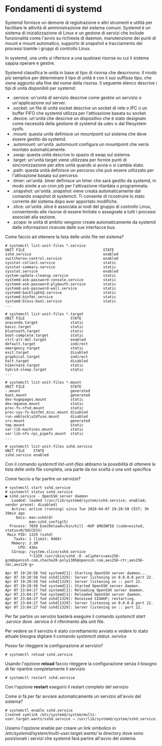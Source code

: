 # Fondamenti di systemd

Systemd fornisce un demone di registrazione e altri strumenti e utilità per facilitare le attività di amministrazione del sistema comuni.
Systemd è un sistema di inizializzazione di Linux e un gestore di servizi che include funzionalità come l'avvio su richiesta di daemon, manutenzione dei punti di mount e mount automatico, supporto di snapshot e tracciamento dei processi tramite i gruppi di controllo Linux. 

In systemd, una units si riferisce a una qualsiasi risorsa su cui il sistema sappia operare e gestire.

Systemd classifica le unità in base al tipo di risorsa che descrivono. Il modo più semplice per determinare il tipo di unità è con il suo suffisso tipo, che viene aggiunto alla fine del nome della risorsa. Il seguente elenco descrive i tipi di unità disponibili per systemd:

- .service: un'unità di servizio descrive come gestire un servizio o un'applicazione sul server.
- .socket: un file di unità socket descrive un socket di rete o IPC o un buffer FIFO che systemd utilizza per l'attivazione basata su socket. 
- .device: un'unità che descrive un dispositivo che è stato designato come necessità della gestione di systemd da udev o dal filesystem sysfs.
- .mount: questa unità definisce un mountpoint sul sistema che deve essere gestito da systemd.
- .automount: un'unità .automount configura un mountpoint che verrà montato automaticamente.
- .swap: questa unità descrive lo spazio di swap sul sistema. 
- .target: un'unità target viene utilizzata per fornire punti di sincronizzazione per altre unità quando si avvia o si cambia stato.
- .path: questa unità definisce un percorso che può essere utilizzato per l'attivazione basata sul percorso. 
- .timer: un'unità .timer definisce un timer che sarà gestito da systemd, in modo simile a un cron job per l'attivazione ritardata o programmata.
- .snapshot: un'unità .snapshot viene creata automaticamente dal comando snapshot di systemctl. Ti consente di ricostruire lo stato corrente del sistema dopo aver apportato modifiche.
- .slice: un'unità .slice è associata ai nodi del gruppo di controllo Linux, consentendo alle risorse di essere limitate o assegnate a tutti i processi associati alla sezione. 
- .scope: le unità di ambito vengono create automaticamente da systemd dalle informazioni ricevute dalle sue interfacce bus. 

Come faccio ad ottenere la lista delle units file nel sistema?

```
# systemctl list-unit-files *.service
UNIT FILE                                    STATE          
sshd.service                                 enabled        
switcheroo-control.service                   enabled        
sysstat-collect.service                      static         
sysstat-summary.service                      static         
sysstat.service                              enabled        
system-update-cleanup.service                static         
systemd-ask-password-console.service         static         
systemd-ask-password-plymouth.service        static         
systemd-ask-password-wall.service            static         
systemd-backlight@.service                   static         
systemd-binfmt.service                       static         
systemd-bless-boot.service                   static         
...

# systemctl list-unit-files *.target
UNIT FILE                     STATE   
anaconda.target               static  
basic.target                  static  
bluetooth.target              static  
boot-complete.target          static  
ctrl-alt-del.target           enabled 
default.target                indirect
emergency.target              static  
exit.target                   disabled
graphical.target              indirect
halt.target                   disabled
hibernate.target              static  
hybrid-sleep.target           static  
...

# systemctl list-unit-files *.mount
UNIT FILE                     STATE    
-.mount                       generated
boot.mount                    generated
dev-hugepages.mount           static   
dev-mqueue.mount              static   
proc-fs-nfsd.mount            static   
proc-sys-fs-binfmt_misc.mount disabled 
run-vmblock\x2dfuse.mount     disabled 
srv.mount                     generated
tmp.mount                     static   
var-lib-machines.mount        static   
var-lib-nfs-rpc_pipefs.mount  static   
...

# systemctl list-unit-files sshd.service
UNIT FILE    STATE  
sshd.service enabled
```

Con il comando *systemctl list-unit-files* abbiamo la possibilità di ottenere la lista delle units file completa, una parte da noi scelta o una unit specifica

Come faccio a far partire un servizio?
```
# systemctl start sshd.service
# systemctl status sshd.service
● sshd.service - OpenSSH server daemon
   Loaded: loaded (/usr/lib/systemd/system/sshd.service; enabled; vendor preset: disabled)
   Active: active (running) since Tue 2020-04-07 19:28:58 CEST; 3h 39min ago
     Docs: man:sshd(8)
           man:sshd_config(5)
  Process: 7650 ExecReload=/bin/kill -HUP $MAINPID (code=exited, status=0/SUCCESS)
 Main PID: 1329 (sshd)
    Tasks: 1 (limit: 9468)
   Memory: 3.1M
      CPU: 43ms
   CGroup: /system.slice/sshd.service
           └─1329 /usr/sbin/sshd -D -oCiphers=aes256-gcm@openssh.com,chacha20-poly1305@openssh.com,aes256-ctr,aes256-cbc,aes128-g>

Apr 07 19:28:58 fed systemd[1]: Starting OpenSSH server daemon...
Apr 07 19:28:58 fed sshd[1329]: Server listening on 0.0.0.0 port 22.
Apr 07 19:28:58 fed sshd[1329]: Server listening on :: port 22.
Apr 07 19:28:58 fed systemd[1]: Started OpenSSH server daemon.
Apr 07 23:04:27 fed systemd[1]: Reloading OpenSSH server daemon.
Apr 07 23:04:27 fed systemd[1]: Reloaded OpenSSH server daemon.
Apr 07 23:04:27 fed sshd[1329]: Received SIGHUP; restarting.
Apr 07 23:04:27 fed sshd[1329]: Server listening on 0.0.0.0 port 22.
Apr 07 23:04:27 fed sshd[1329]: Server listening on :: port 22.
```

Per far partire un servizio basterà eseguire il comando *systemctl start <name>.service* dove <name>.service è il riferimento alla unit file.

Per vedere se il servizio è stato correttamento avviato e vedere lo stato attuale bisogna digitare il comando *systemctl status <name>.service*

Posso far rileggere la configurazione al servizio?
```
# systemctl reload sshd.service
```
Usando l'opzione **reload** faccio rileggere la configurazione senza il bisogno di far ripartire completamente il servizio

```
# systemctl restart sshd.service
```

Con l'opzione **restart** eseguirò il restart completo del servizio

Come si fà per far avviare automaticamente un servizio all'avvio del sistema?

```
# systemctl enable sshd.service
Created symlink /etc/systemd/system/multi-user.target.wants/sshd.service → /usr/lib/systemd/system/sshd.service.
```

Usiamo l'opzione enable per creare un link simbolico in */etc/systemd/system/multi-user.target.wants/* la directory dove sono posizionati i servizi che systemd farà partire all'avvio del sistema.
